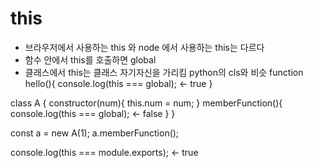 # this

- 브라우저에서 사용하는 this 와 node 에서 사용하는 this는 다르다
- 함수 안에서 this를 호출하면 global
- 클래스에서 this는 클래스 자기자신을 가리킴 python의 cls와 비슷
  function hello(){
  console.log(this === global); <- true
  }

class A {
constructor(num){
this.num = num;
}
memberFunction(){
console.log(this === global); <- false
}
}

const a = new A(1);
a.memberFunction();

console.log(this === module.exports); <- true
